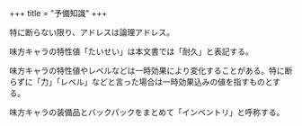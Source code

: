 +++
title = "予備知識"
+++

特に断らない限り、アドレスは論理アドレス。

味方キャラの特性値「たいせい」は本文書では「耐久」と表記する。

味方キャラの特性値やレベルなどは一時効果により変化することがある。特に断らずに「力」「レベル」などと言った場合は一時効果込みの値を指すものとする。

味方キャラの装備品とバックパックをまとめて「インベントリ」と呼称する。
